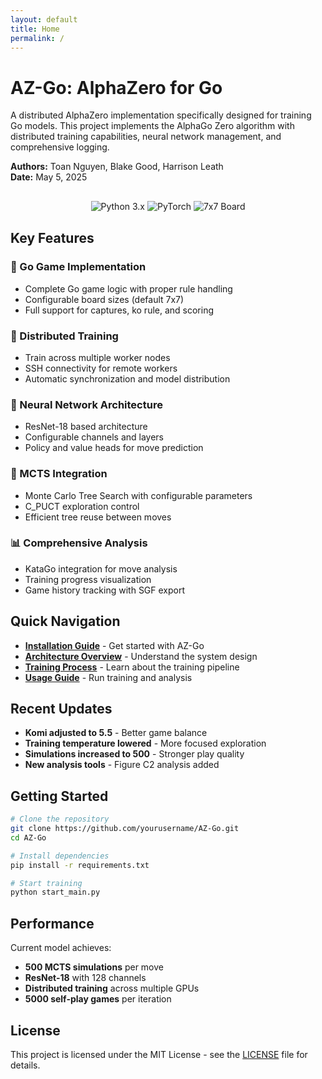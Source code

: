 ```yaml
---
layout: default
title: Home
permalink: /
---
```


# AZ-Go: AlphaZero for Go

A distributed AlphaZero implementation specifically designed for training Go models. This project implements the AlphaGo Zero algorithm with distributed training capabilities, neural network management, and comprehensive logging.

**Authors:** Toan Nguyen, Blake Good, Harrison Leath  
**Date:** May 5, 2025

<div style="text-align: center; margin: 30px 0;">
  <img src="https://img.shields.io/badge/Python-3.x-blue.svg" alt="Python 3.x">
  <img src="https://img.shields.io/badge/PyTorch-Latest-orange.svg" alt="PyTorch">
  <img src="https://img.shields.io/badge/Board-7x7-green.svg" alt="7x7 Board">
</div>

## Key Features

### 🎯 Go Game Implementation
- Complete Go game logic with proper rule handling
- Configurable board sizes (default 7x7)
- Full support for captures, ko rule, and scoring

### 🚀 Distributed Training
- Train across multiple worker nodes
- SSH connectivity for remote workers
- Automatic synchronization and model distribution

### 🧠 Neural Network Architecture
- ResNet-18 based architecture
- Configurable channels and layers
- Policy and value heads for move prediction

### 🌳 MCTS Integration
- Monte Carlo Tree Search with configurable parameters
- C_PUCT exploration control
- Efficient tree reuse between moves

### 📊 Comprehensive Analysis
- KataGo integration for move analysis
- Training progress visualization
- Game history tracking with SGF export

## Quick Navigation

- [**Installation Guide**](installation) - Get started with AZ-Go
- [**Architecture Overview**](architecture) - Understand the system design
- [**Training Process**](training) - Learn about the training pipeline
- [**Usage Guide**](usage) - Run training and analysis

## Recent Updates

- **Komi adjusted to 5.5** - Better game balance
- **Training temperature lowered** - More focused exploration
- **Simulations increased to 500** - Stronger play quality
- **New analysis tools** - Figure C2 analysis added

## Getting Started

```bash
# Clone the repository
git clone https://github.com/yourusername/AZ-Go.git
cd AZ-Go

# Install dependencies
pip install -r requirements.txt

# Start training
python start_main.py
```

## Performance

Current model achieves:
- **500 MCTS simulations** per move
- **ResNet-18** with 128 channels
- **Distributed training** across multiple GPUs
- **5000 self-play games** per iteration

## License

This project is licensed under the MIT License - see the [LICENSE](https://github.com/yourusername/AZ-Go/blob/main/LICENSE) file for details.